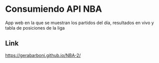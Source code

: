 # Consumiendo API NBA

App web en la que se muestran los partidos del día, resultados en vivo y tabla de posiciones de la liga

## Link

https://gerabarboni.github.io/NBA-2/
